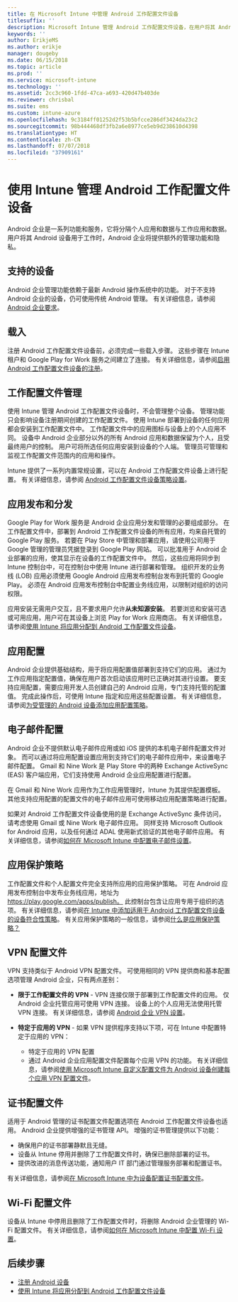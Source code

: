 ```yaml
---
title: 在 Microsoft Intune 中管理 Android 工作配置文件设备
titlesuffix: ''
description: Microsoft Intune 管理 Android 工作配置文件设备，在用户将其 Android 设备用于工作时提供其他管理功能和隐私。
keywords: ''
author: ErikjeMS
ms.author: erikje
manager: dougeby
ms.date: 06/15/2018
ms.topic: article
ms.prod: ''
ms.service: microsoft-intune
ms.technology: ''
ms.assetid: 2cc3c960-1fdd-47ca-a693-420d47b403de
ms.reviewer: chrisbal
ms.suite: ems
ms.custom: intune-azure
ms.openlocfilehash: 9c3184ff01252d2f53b5bfcce286df3424da23c2
ms.sourcegitcommit: 98b444468df3fb2a6e8977ce5eb9d238610d4398
ms.translationtype: HT
ms.contentlocale: zh-CN
ms.lasthandoff: 07/07/2018
ms.locfileid: "37909161"
---
```

# <a name="manage-android-work-profile-devices-with-intune"></a>使用 Intune 管理 Android 工作配置文件设备

Android 企业是一系列功能和服务，它将分隔个人应用和数据与工作应用和数据。 用户将其 Android 设备用于工作时，Android 企业将提供额外的管理功能和隐私。 

## <a name="supported-devices"></a>支持的设备

Android 企业管理功能依赖于最新 Android 操作系统中的功能。 对于不支持 Android 企业的设备，仍可使用传统 Android 管理。 有关详细信息，请参阅 [Android 企业要求](https://support.google.com/work/android/answer/6174145?hl=en&ref_topic=6151012)。

## <a name="onboarding"></a>载入

注册 Android 工作配置文件设备前，必须完成一些载入步骤。 这些步骤在 Intune 租户和 Google Play for Work 服务之间建立了连接。 有关详细信息，请参阅[启用 Android 工作配置文件设备的注册](android-work-profile-enroll.md)。

## <a name="work-profile-management"></a>工作配置文件管理

使用 Intune 管理 Android 工作配置文件设备时，不会管理整个设备。 管理功能只会影响设备注册期间创建的工作配置文件。 使用 Intune 部署到设备的任何应用都会安装到工作配置文件中。 工作配置文件中的应用图标与设备上的个人应用不同。 设备中 Android 企业部分以外的所有 Android 应用和数据保留为个人，且受最终用户的控制。 用户可将所选任何应用安装到设备的个人端。 管理员可管理和监视工作配置文件范围内的应用和操作。

Intune 提供了一系列内置常规设置，可以在 Android 工作配置文件设备上进行配置。 有关详细信息，请参阅 [Android 工作配置文件设备策略设置](compliance-policy-create-android-for-work.md)。

## <a name="app-publishing-and-distribution"></a>应用发布和分发

Google Play for Work 服务是 Android 企业应用分发和管理的必要组成部分。 在工作配置文件中，部署到 Android 工作配置文件设备的所有应用，均来自托管的 Google Play 服务。 若要在 Play Store 中管理和部署应用，请使用公司用于 Google 管理的管理员凭据登录到 Google Play 网站。 可以批准用于 Android 企业部署的应用，使其显示在设备的工作配置文件中。 然后，这些应用将同步到 Intune 控制台中，可在控制台中使用 Intune 进行部署和管理。 组织开发的业务线 (LOB) 应用必须使用 Google Android 应用发布控制台发布到托管的 Google Play。 必须在 Android 应用发布控制台中配置业务线应用，以限制对组织的访问权限。

应用安装无需用户交互，且不要求用户允许**从未知源安装**。 若要浏览和安装可选或可用应用，用户可在其设备上浏览 Play for Work 应用商店。 有关详细信息，请参阅[使用 Intune 将应用分配到 Android 工作配置文件设备](apps-add-android-for-work.md)。

## <a name="app-configuration"></a>应用配置

Android 企业提供基础结构，用于将应用配置值部署到支持它们的应用。 通过为工作应用指定配置值，确保在用户首次启动该应用时已正确对其进行设置。 要支持应用配置，需要应用开发人员创建自己的 Android 应用，专门支持托管的配置值。 完成此操作后，可使用 Intune 指定和应用这些配置设置。 有关详细信息，请参阅[为受管理的 Android 设备添加应用配置策略](app-configuration-policies-use-android.md)。

## <a name="email-configuration"></a>电子邮件配置

Android 企业不提供默认电子邮件应用或如 iOS 提供的本机电子邮件配置文件对象。 而可以通过将应用配置设置应用到支持它们的电子邮件应用中，来设置电子邮件配置。 Gmail 和 Nine Work 是 Play Store 中的两种 Exchange ActiveSync (EAS) 客户端应用，它们支持使用 Android 企业应用配置进行配置。

在 Gmail 和 Nine Work 应用作为工作应用管理时，Intune 为其提供配置模板。 其他支持应用配置的配置文件的电子邮件应用可使用移动应用配置策略进行配置。

如果对 Android 工作配置文件设备使用的是 Exchange ActiveSync 条件访问，请考虑使用 Gmail 或 Nine Work 电子邮件应用。 同样支持 Microsoft Outlook for Android 应用，以及任何通过 ADAL 使用新式验证的其他电子邮件应用。 有关详细信息，请参阅[如何在 Microsoft Intune 中配置电子邮件设置](email-settings-configure.md)。

## <a name="app-protection-policies"></a>应用保护策略

工作配置文件和个人配置文件完全支持所应用的应用保护策略。 可在 Android 应用发布控制台中发布业务线应用，地址为 https://play.google.com/apps/publish。 此控制台包含让应用专用于组织的选项。 有关详细信息，请参阅[在 Intune 中添加适用于 Android 工作配置文件设备的设备符合性策略](compliance-policy-create-android-for-work.md)。 有关应用保护策略的一般信息，请参阅[什么是应用保护策略？](app-protection-policy.md)

## <a name="vpn-profiles"></a>VPN 配置文件

VPN 支持类似于 Android VPN 配置文件。 可使用相同的 VPN 提供商和基本配置选项管理 Android 企业，只有两点差别：

-  **限于工作配置文件的 VPN** - VPN 连接仅限于部署到工作配置文件的应用。 仅 Android 企业托管应用可使用 VPN 连接。 设备上的个人应用无法使用托管 VPN 连接。 有关详细信息，请参阅 [Android 企业 VPN 设置](vpn-settings-android.md#android-work-profile-device-vpn-settings)。

-  **特定于应用的 VPN** - 如果 VPN 提供程序支持以下项，可在 Intune 中配置特定于应用的 VPN：
    - 特定于应用的 VPN 配置
    - 通过 Android 企业应用配置文件配置每个应用 VPN 的功能。
    有关详细信息，请参阅[使用 Microsoft Intune 自定义配置文件为 Android 设备创建每个应用 VPN 配置文件](android-pulse-secure-per-app-vpn.md)。

## <a name="certificate-profiles"></a>证书配置文件

适用于 Android 管理的证书配置文件配置选项在 Android 工作配置文件设备也适用。 Android 企业提供增强的证书管理 API。 增强的证书管理提供以下功能：

-  确保用户的证书部署静默且无缝。
-  设备从 Intune 停用并删除了工作配置文件时，确保已删除部署的证书。
-  提供改进的消息传送功能，通知用户 IT 部门通过管理服务部署和配置证书。

有关详细信息，请参阅[在 Microsoft Intune 中为设备配置证书配置文件](certificates-configure.md)。

## <a name="wi-fi-profiles"></a>Wi-Fi 配置文件

设备从 Intune 中停用且删除了工作配置文件时，将删除 Android 企业管理的 Wi-Fi 配置文件。 有关详细信息，请参阅[如何在 Microsoft Intune 中配置 Wi-Fi 设置](wi-fi-settings-configure.md)。

## <a name="next-steps"></a>后续步骤
- [注册 Android 设备](android-enroll.md)
- [使用 Intune 将应用分配到 Android 工作配置文件设备](apps-add-android-for-work.md)